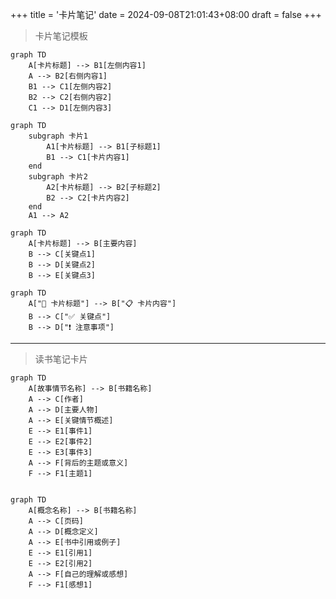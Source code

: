 +++
title = '卡片笔记'
date = 2024-09-08T21:01:43+08:00
draft = false
+++

> 卡片笔记模板

<!--more-->

 

```mermaid
graph TD
    A[卡片标题] --> B1[左侧内容1]
    A --> B2[右侧内容1]
    B1 --> C1[左侧内容2]
    B2 --> C2[右侧内容2]
    C1 --> D1[左侧内容3]
```


```mermaid
graph TD
    subgraph 卡片1
        A1[卡片标题] --> B1[子标题1]
        B1 --> C1[卡片内容1]
    end
    subgraph 卡片2
        A2[卡片标题] --> B2[子标题2]
        B2 --> C2[卡片内容2]
    end
    A1 --> A2

```


```mermaid
graph TD
    A[卡片标题] --> B[主要内容]
    B --> C[关键点1]
    B --> D[关键点2]
    B --> E[关键点3]
```


```mermaid
graph TD
    A["📝 卡片标题"] --> B["📋 卡片内容"]
    B --> C["✅ 关键点"]
    B --> D["❗ 注意事项"]

```

---

> 读书笔记卡片


```mermaid
graph TD
    A[故事情节名称] --> B[书籍名称]
    A --> C[作者]
    A --> D[主要人物]
    A --> E[关键情节概述]
    E --> E1[事件1]
    E --> E2[事件2]
    E --> E3[事件3]
    A --> F[背后的主题或意义]
    F --> F1[主题1]
```


```mermaid

graph TD
    A[概念名称] --> B[书籍名称]
    A --> C[页码]
    A --> D[概念定义]
    A --> E[书中引用或例子]
    E --> E1[引用1]
    E --> E2[引用2]
    A --> F[自己的理解或感想]
    F --> F1[感想1]

```